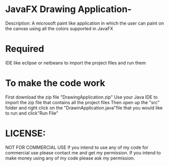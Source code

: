 # JavaFX Drawing Application-

Description: A microsoft paint like application in which the user can paint on the canvas using all the colors supported in JavaFX


# Required

IDE like eclipse or netbeans to import the project files and run them 


# To make the code work 

First download the zip file "DrawingApplication.zip" 
Use your Java IDE to import the zip file that contains all the project files
Then open up the "src" folder and right click on the "DrawinApplication.java"file that you would like to run and click"Run File"


# LICENSE:

NOT FOR COMMERCIAL USE If you intend to use any of my code for commercial use please contact me and get my permission. If you intend to make money using any of my code please ask my permission.
